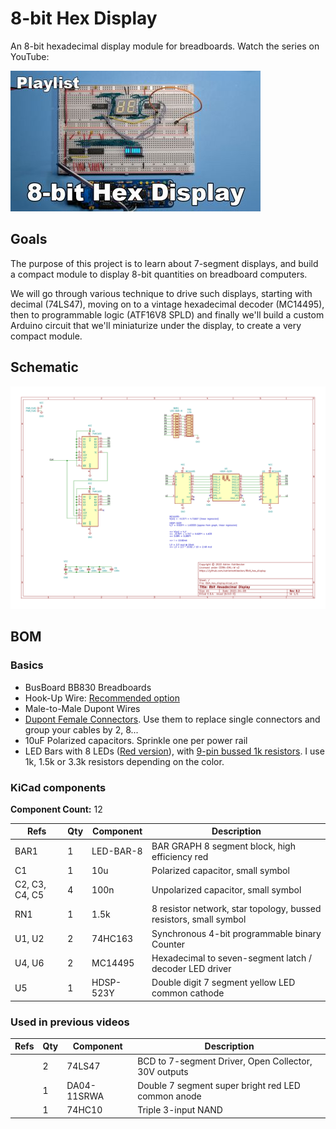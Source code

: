 # 8-bit Hex Display

An 8-bit hexadecimal display module for breadboards. Watch the series on YouTube:

[![Watch series on YouTube](./thumbnails/playlist.jpg)](https://www.youtube.com/watch?v=wUchJ3_3jS0&list=PLdGm_pyUmoILHcZz794wo9KiAgj6mdAOg)

## Goals

The purpose of this project is to learn about 7-segment displays, and build a compact module to display 8-bit quantities on breadboard computers.

We will go through various technique to drive such displays, starting with decimal (74LS47), moving on to a vintage hexadecimal decoder (MC14495),
then to programmable logic (ATF16V8 SPLD) and finally we'll build a custom Arduino circuit that we'll miniaturize under the display,
to create a very compact module.

## Schematic

[![Top-level schematic](./schematics/8bit_hex_display.png)](./schematics/8bit_hex_display.pdf)

## BOM

### Basics

- BusBoard BB830 Breadboards
- Hook-Up Wire: [Recommended option](https://www.jameco.com/z/JMS9313-01D-Jameco-Valuepro-22-AWG-6-Color-Solid-Tinned-Copper-Hook-Up-Wire-Assortment-100-Feet_2183752.html)
- Male-to-Male Dupont Wires
- [Dupont Female Connectors](https://www.aliexpress.com/item/4001362869482.html). Use them to replace single connectors and group your cables by 2, 8...
- 10uF Polarized capacitors. Sprinkle one per power rail
- LED Bars with 8 LEDs ([Red version](https://www.aliexpress.com/item/32315190808.html)), with [9-pin bussed 1k resistors](https://nl.mouser.com/ProductDetail/Bourns/4609M-101-102LF?qs=nFt9sTYf7TDihA0IqmqOVw%3D%3D). I use 1k, 1.5k or 3.3k resistors depending on the color.

### KiCad components

**Component Count:** 12

| Refs | Qty | Component | Description |
| ----- | --- | ---- | ----------- |
| BAR1 | 1 | LED-BAR-8 | BAR GRAPH 8 segment block, high efficiency red |
| C1 | 1 | 10u | Polarized capacitor, small symbol |
| C2, C3, C4, C5 | 4 | 100n | Unpolarized capacitor, small symbol |
| RN1 | 1 | 1.5k | 8 resistor network, star topology, bussed resistors, small symbol |
| U1, U2 | 2 | 74HC163 | Synchronous 4-bit programmable binary Counter |
| U4, U6 | 2 | MC14495 | Hexadecimal to seven-segment latch / decoder LED driver |
| U5 | 1 | HDSP-523Y | Double digit 7 segment yellow LED common cathode |

### Used in previous videos

| Refs | Qty | Component | Description |
| ----- | --- | ---- | ----------- |
|  | 2 | 74LS47 | BCD to 7-segment Driver, Open Collector, 30V outputs |
|  | 1 | DA04-11SRWA | Double 7 segment super bright red LED common anode |
|  | 1 | 74HC10 | Triple 3-input NAND |

